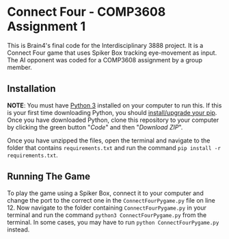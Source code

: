 # Connect Four - COMP3608 Assignment 1

This is Brain4's final code for the Interdisciplinary 3888 project. It is a Connect Four game that uses Spiker Box tracking eye-movement as input. The AI opponent was coded for a COMP3608 assignment by a group member.

## Installation
**NOTE**: You must have [Python 3](https://www.python.org/downloads/) installed on your computer to run this. If this is your first time downloading Python, you should [install/upgrade your pip](https://www.datacamp.com/community/tutorials/pip-python-package-manager). Once you have downloaded Python, clone this repository to your computer by clicking the green button "*Code*" and then "*Download ZIP*".

Once you have unzipped the files, open the terminal and navigate to the folder that contains `requirements.txt` and run the command `pip install -r requirements.txt`.

## Running The Game
To play the game using a Spiker Box, connect it to your computer and change the port to the correct one in the `ConnectFourPygame.py` file on line 12. Now navigate to the folder containing `ConnectFourPygame.py` in your terminal and run the command `python3 ConnectFourPygame.py` from the terminal. In some cases, you may have to run `python ConnectFourPygame.py` instead.